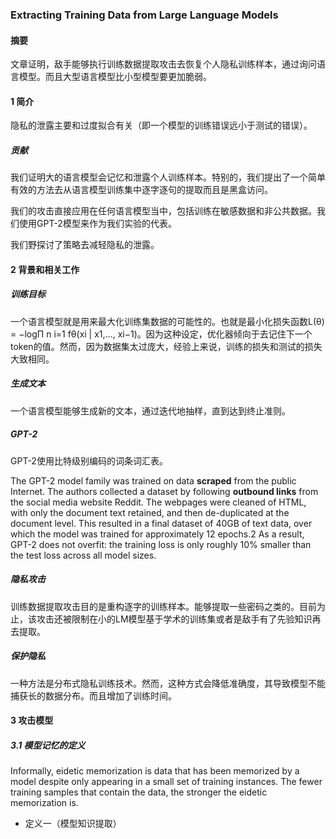 ### Extracting Training Data from Large Language Models

#### 摘要

文章证明，敌手能够执行训练数据提取攻击去恢复个人隐私训练样本，通过询问语言模型。而且大型语言模型比小型模型要更加脆弱。

#### 1 简介

隐私的泄露主要和过度拟合有关（即一个模型的训练错误远小于测试的错误）。

##### 贡献

我们证明大的语言模型会记忆和泄露个人训练样本。特别的，我们提出了一个简单有效的方法去从语言模型训练集中逐字逐句的提取而且是黑盒访问。

我们的攻击直接应用在任何语言模型当中，包括训练在敏感数据和非公共数据。我们使用GPT-2模型来作为我们实验的代表。

我们野探讨了策略去减轻隐私的泄露。

#### 2 背景和相关工作

##### 训练目标

一个语言模型就是用来最大化训练集数据的可能性的。也就是最小化损失函数L(θ) = −logΠ n i=1 fθ(xi | x1,..., xi−1)。因为这种设定，优化器倾向于去记住下一个token的值。然而，因为数据集太过庞大，经验上来说，训练的损失和测试的损失大致相同。

##### 生成文本

一个语言模型能够生成新的文本，通过迭代地抽样，直到达到终止准则。

##### GPT-2

GPT-2使用比特级别编码的词条词汇表。

The GPT-2 model family was trained on data **scraped** from the public Internet. The authors collected a dataset by following **outbound links** from the social media website Reddit. The webpages were cleaned of HTML, with only the document text retained, and then de-duplicated at the document level. This resulted in a final dataset of 40GB of text data, over which the model was trained for approximately 12 epochs.2 As a result, GPT-2 does not overfit: the training loss is only roughly 10% smaller than the test loss across all model sizes.

##### 隐私攻击

训练数据提取攻击目的是重构逐字的训练样本。能够提取一些密码之类的。目前为止，该攻击还被限制在小的LM模型基于学术的训练集或者是敌手有了先验知识再去提取。

##### 保护隐私

一种方法是分布式隐私训练技术。然而，这种方式会降低准确度，其导致模型不能捕获长的数据分布。而且增加了训练时间。

#### 3 攻击模型

##### 3.1 模型记忆的定义

Informally, eidetic memorization is data that has been memorized by a model despite only appearing in a small set of training instances. The fewer training samples that contain the data, the stronger the eidetic memorization is.

* 定义一（模型知识提取）

  

